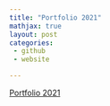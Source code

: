 ```yaml
---
title: "Portfolio 2021"
mathjax: true
layout: post
categories:
 - github
 - website

---
```


[Portfolio 2021](https://lukekeatinglk03.wixsite.com/website)
